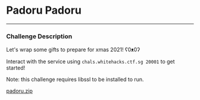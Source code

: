 # Padoru Padoru
---

### Challenge Description

Let's wrap some gifts to prepare for xmas 2021! ʕ0ᴥ0ʔ

Interact with the service using ``chals.whitehacks.ctf.sg 20001`` to get started!

Note: this challenge requires libssl to be installed to run.

[padoru.zip](https://github.com/caprinux/WhiteHacks-2021-Writeups/files/6097319/padoru.zip)
